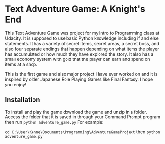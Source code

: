 # **Text Adventure Game: A Knight's End**

This Text Adventure Game was project for my Intro to Programming class at Udacity. It is supposed to use basic Python knowledge including
if and else statements. It has a variety of secret items, secret areas, a secret boss, and also four separate endings that happen depending
on what items the player has accumulated or how much they have explored the story. It also has a small economy system with gold that the player can earn
and spend on items at a shop.

This is the first game and also major project I have ever worked on and it is inspired by older Japanese Role Playing Games like Final Fantasy.
I hope you enjoy!


## **Installation**

To install and play the game download the game and unzip in a folder. Access the folder that it is saved in through your Command Prompt program 
then run `python adventure_game.py` For example:

`cd C:\User\Kenne\Documents\Programming\AdventureGameProject` then `python adventure_game.py`
